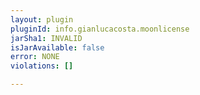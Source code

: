 ```yaml
---
layout: plugin
pluginId: info.gianlucacosta.moonlicense
jarSha1: INVALID
isJarAvailable: false
error: NONE
violations: []

---
```

